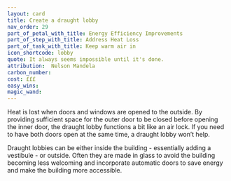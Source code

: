 ```yaml
---
layout: card
title: Create a draught lobby
nav_order: 29
part_of_petal_with_title: Energy Efficiency Improvements
part_of_step_with_title: Address Heat Loss
part_of_task_with_title: Keep warm air in
icon_shortcode: lobby
quote: It always seems impossible until it's done.
attribution:  Nelson Mandela
carbon_number: 
cost: £££
easy_wins: 
magic_wand: 
---
```


<p>Heat is lost when doors and windows are opened to the outside. By providing sufficient space for the outer door to be closed before opening the inner door, the draught lobby functions a bit like an air lock. If you need to have both doors open at the same time, a draught lobby won’t help.</p><p>Draught lobbies can be either inside the building - essentially adding a vestibule - or outside. Often they are made in glass to avoid the building becoming less welcoming and incorporate automatic doors to save energy and make the building more accessible.</p> 
